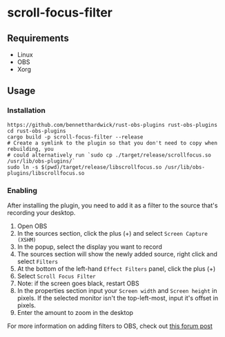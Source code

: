 # scroll-focus-filter

## Requirements
- Linux
- OBS
- Xorg

## Usage
### Installation
```
https://github.com/bennetthardwick/rust-obs-plugins rust-obs-plugins
cd rust-obs-plugins
cargo build -p scroll-focus-filter --release
# Create a symlink to the plugin so that you don't need to copy when rebuilding, you
# could alternatively run `sudo cp ./target/release/scrollfocus.so /usr/lib/obs-plugins/`
sudo ln -s $(pwd)/target/release/libscrollfocus.so /usr/lib/obs-plugins/libscrollfocus.so
```
### Enabling

After installing the plugin, you need to add it as a filter to the source that's recording your desktop.

1. Open OBS
1. In the sources section, click the plus (+) and select `Screen Capture (XSHM)`
1. In the popup, select the display you want to record
1. The sources section will show the newly added source, right click and select `Filters`
1. At the bottom of the left-hand `Effect Filters` panel, click the plus (+)
1. Select `Scroll Focus Filter`
1. Note: if the screen goes black, restart OBS
1. In the properties section input your `Screen width` and `Screen height` in pixels. If the selected monitor isn't the top-left-most, input it's offset in pixels.
1. Enter the amount to zoom in the desktop

For more information on adding filters to OBS, check out [this forum post](https://obsproject.com/forum/resources/obs-studio-filters-for-sources-scenes-devices.226/)

